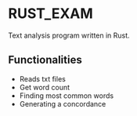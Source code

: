 # RUST_EXAM
Text analysis program written in Rust.

## Functionalities
- Reads txt files
- Get word count
- Finding most common words
- Generating a concordance
